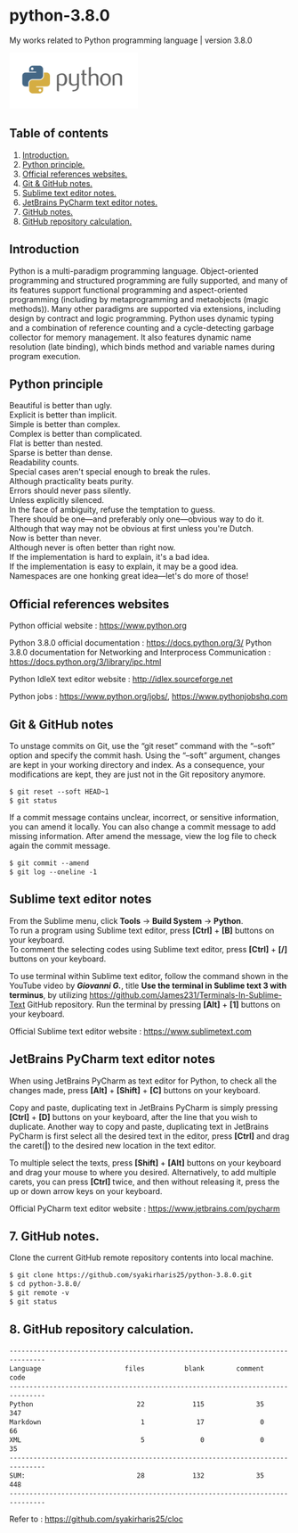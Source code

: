 # python-3.8.0
My works related to Python programming language | version 3.8.0

<img src="python.png" height="100">

## Table of contents
1. [Introduction.](#introduction)
2. [Python principle.](#principle)
3. [Official references websites.](#references)
4. [Git & GitHub notes.](#git)
5. [Sublime text editor notes.](#sublime)
6. [JetBrains PyCharm text editor notes.](#pycharm)
7. [GitHub notes.](#github)
8. [GitHub repository calculation.](#calculation)

<a name="introduction"></a>
## Introduction
Python is a multi-paradigm programming language. Object-oriented programming and structured programming are fully supported, and many of its features support functional programming and aspect-oriented programming (including by metaprogramming and metaobjects (magic methods)). Many other paradigms are supported via extensions, including design by contract and logic programming. Python uses dynamic typing and a combination of reference counting and a cycle-detecting garbage collector for memory management. It also features dynamic name resolution (late binding), which binds method and variable names during program execution.

<a name="principle"></a>
## Python principle
Beautiful is better than ugly. <br />
Explicit is better than implicit. <br />
Simple is better than complex. <br />
Complex is better than complicated. <br />
Flat is better than nested. <br />
Sparse is better than dense. <br />
Readability counts. <br />
Special cases aren't special enough to break the rules. <br />
Although practicality beats purity. <br />
Errors should never pass silently. <br />
Unless explicitly silenced. <br />
In the face of ambiguity, refuse the temptation to guess. <br />
There should be one—and preferably only one—obvious way to do it. <br />
Although that way may not be obvious at first unless you're Dutch. <br />
Now is better than never. <br />
Although never is often better than right now. <br />
If the implementation is hard to explain, it's a bad idea. <br />
If the implementation is easy to explain, it may be a good idea. <br />
Namespaces are one honking great idea—let's do more of those!

## Official references websites
<a name="references"></a>
Python official website : https://www.python.org

Python 3.8.0 official documentation : https://docs.python.org/3/
Python 3.8.0 documentation for Networking and Interprocess Communication : https://docs.python.org/3/library/ipc.html

Python IdleX text editor website : http://idlex.sourceforge.net

Python jobs : https://www.python.org/jobs/, https://www.pythonjobshq.com

<a name="github"></a>
## Git & GitHub notes
To unstage commits on Git, use the “git reset” command with the “–soft” option and specify the commit hash. Using the “–soft” argument, changes are kept in your working directory and index. As a consequence, your modifications are kept, they are just not in the Git repository anymore.
```
$ git reset --soft HEAD~1
$ git status
```

If a commit message contains unclear, incorrect, or sensitive information, you can amend it locally. You can also change a commit message to add missing information. After amend the message, view the log file to check again the commit message.
```
$ git commit --amend
$ git log --oneline -1
```

<a name="sublime"></a>
## Sublime text editor notes
From the Sublime menu, click **Tools** -> **Build System** -> **Python**. <br />
To run a program using Sublime text editor, press **[Ctrl]** + **[B]** buttons on your keyboard. <br />
To comment the selecting codes using Sublime text editor, press **[Ctrl]** + **[/]** buttons on your keyboard. <br />

To use terminal within Sublime text editor, follow the command shown in the YouTube video by **_Giovanni G._**, title **Use the terminal in Sublime text 3 with terminus**, by utilizing https://github.com/James231/Terminals-In-Sublime-Text GitHub repository. Run the terminal by pressing **[Alt]** + **[1]** buttons on your keyboard.

Official Sublime text editor website : https://www.sublimetext.com

<a name="pycharm"></a>
## JetBrains PyCharm text editor notes
When using JetBrains PyCharm as text editor for Python, to check all the changes made, press **[Alt]** + **[Shift]** + **[C]** buttons on your keyboard.  <br />

Copy and paste, duplicating text in JetBrains PyCharm is simply pressing **[Ctrl]** + **[D]** buttons on your keyboard, after the line that you wish to duplicate. Another way to copy and paste, duplicating text in JetBrains PyCharm is first select all the desired text in the editor, press **[Ctrl]** and drag the caret(**|**) to the desired new location in the text editor.<br />

To multiple select the texts, press **[Shift]** + **[Alt]** buttons on your keyboard and drag your mouse to where you desired. Alternatively, to add multiple carets, you can press **[Ctrl]** twice, and then without releasing it, press the up or down arrow keys on your keyboard.

Official PyCharm text editor website : https://www.jetbrains.com/pycharm

<a name="github"></a>
## 7. GitHub notes.
Clone the current GitHub remote repository contents into local machine.
```
$ git clone https://github.com/syakirharis25/python-3.8.0.git
$ cd python-3.8.0/
$ git remote -v
$ git status
```

<a name="calculation"></a>
## 8. GitHub repository calculation.
```
-------------------------------------------------------------------------------
Language                     files          blank        comment           code
-------------------------------------------------------------------------------
Python                          22            115             35            347
Markdown                         1             17              0             66
XML                              5              0              0             35
-------------------------------------------------------------------------------
SUM:                            28            132             35            448
-------------------------------------------------------------------------------
```
Refer to : https://github.com/syakirharis25/cloc
